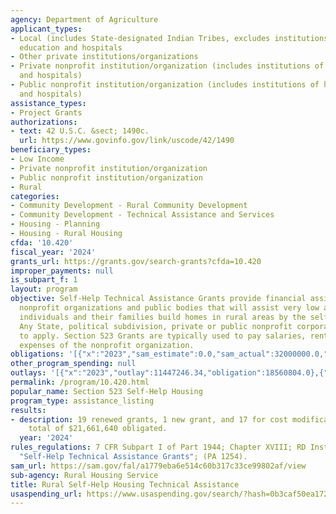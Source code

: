 ```yaml
---
agency: Department of Agriculture
applicant_types:
- Local (includes State-designated Indian Tribes, excludes institutions of higher
  education and hospitals
- Other private institutions/organizations
- Private nonprofit institution/organization (includes institutions of higher education
  and hospitals)
- Public nonprofit institution/organization (includes institutions of higher education
  and hospitals)
assistance_types:
- Project Grants
authorizations:
- text: 42 U.S.C. &sect; 1490c.
  url: https://www.govinfo.gov/link/uscode/42/1490
beneficiary_types:
- Low Income
- Private nonprofit institution/organization
- Public nonprofit institution/organization
- Rural
categories:
- Community Development - Rural Community Development
- Community Development - Technical Assistance and Services
- Housing - Planning
- Housing - Rural Housing
cfda: '10.420'
fiscal_year: '2024'
grants_url: https://grants.gov/search-grants?cfda=10.420
improper_payments: null
is_subpart_f: 1
layout: program
objective: Self-Help Technical Assistance Grants provide financial assistance to qualified
  nonprofit organizations and public bodies that will assist very low and low-income
  individuals and their families build homes in rural areas by the self help method.
  Any State, political subdivision, private or public nonprofit corporation is eligible
  to apply. Section 523 Grants are typically used to pay salaries, rent, and office
  expenses of the nonprofit organization.
obligations: '[{"x":"2023","sam_estimate":0.0,"sam_actual":32000000.0,"usa_spending_actual":18535804.0},{"x":"2024","sam_estimate":0.0,"sam_actual":25000000.0,"usa_spending_actual":14788011.0},{"x":"2025","sam_estimate":0.0,"sam_actual":32000000.0,"usa_spending_actual":9138952.0}]'
other_program_spending: null
outlays: '[{"x":"2023","outlay":11447246.34,"obligation":18560804.0},{"x":"2024","outlay":4870905.13,"obligation":14788011.0},{"x":"2025","outlay":500138.0,"obligation":8738952.0}]'
permalink: /program/10.420.html
popular_name: Section 523 Self-Help Housing
program_type: assistance_listing
results:
- description: 19 renewed grants, 1 new grant, and 17 for cost modifications for a
    total of $21,661,640 obligated.
  year: '2024'
rules_regulations: 7 CFR Subpart I of Part 1944; Chapter XVIII; RD Instruction 1944-I,
  "Self-Help Technical Assistance Grants"; (PA 1254).
sam_url: https://sam.gov/fal/a1779eba6e514c60b317c33ce99802af/view
sub-agency: Rural Housing Service
title: Rural Self-Help Housing Technical Assistance
usaspending_url: https://www.usaspending.gov/search/?hash=0b3caf50ea1727af311cd40b80bfd8ee
---
```

